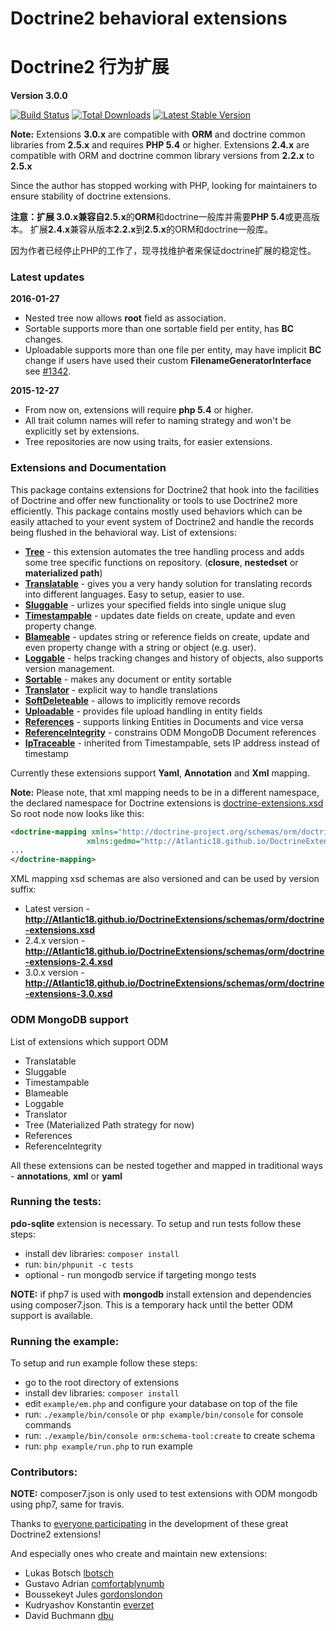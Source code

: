 # Doctrine2 behavioral extensions

# Doctrine2 行为扩展

**Version 3.0.0**

[![Build Status](https://secure.travis-ci.org/Atlantic18/DoctrineExtensions.png?branch=master)](http://travis-ci.org/Atlantic18/DoctrineExtensions)
[![Total Downloads](https://poser.pugx.org/gedmo/doctrine-extensions/downloads.png)](https://packagist.org/packages/gedmo/doctrine-extensions)
[![Latest Stable Version](https://poser.pugx.org/gedmo/doctrine-extensions/v/stable.png)](https://packagist.org/packages/gedmo/doctrine-extensions)

**Note:** Extensions **3.0.x** are compatible with **ORM** and doctrine common libraries from **2.5.x** and requires **PHP 5.4** or higher.
Extensions **2.4.x** are compatible with ORM and doctrine common library versions from **2.2.x** to **2.5.x**

Since the author has stopped working with PHP, looking for maintainers to ensure stability of doctrine extensions.

**注意：**扩展 **3.0.x**兼容自**2.5.x**的**ORM**和doctrine一般库并需要**PHP 5.4**或更高版本。
扩展**2.4.x**兼容从版本**2.2.x**到**2.5.x**的ORM和doctrine一般库。

因为作者已经停止PHP的工作了，现寻找维护者来保证doctrine扩展的稳定性。

### Latest updates

**2016-01-27**

- Nested tree now allows **root** field as association.
- Sortable supports more than one sortable field per entity, has **BC** changes.
- Uploadable supports more than one file per entity, may have implicit **BC** change if users have used their custom **FilenameGeneratorInterface** see [#1342](https://github.com/Atlantic18/DoctrineExtensions/pull/1342).

**2015-12-27**

- From now on, extensions will require **php 5.4** or higher.
- All trait column names will refer to naming strategy and won't be explicitly set by extensions.
- Tree repositories are now using traits, for easier extensions.

### Extensions and Documentation

This package contains extensions for Doctrine2 that hook into the facilities of Doctrine and
offer new functionality or tools to use Doctrine2 more efficiently. This package contains mostly
used behaviors which can be easily attached to your event system of Doctrine2 and handle the
records being flushed in the behavioral way. List of extensions:

- [**Tree**](/doc/tree.md) - this extension automates the tree handling process and adds some tree specific functions on repository.
  (**closure**, **nestedset** or **materialized path**)
- [**Translatable**](/doc/translatable.md) - gives you a very handy solution for translating records into different languages. Easy to setup, easier to use.
- [**Sluggable**](/doc/sluggable.md) - urlizes your specified fields into single unique slug
- [**Timestampable**](/doc/timestampable.md) - updates date fields on create, update and even property change.
- [**Blameable**](/doc/blameable.md) - updates string or reference fields on create, update and even property change with a string or object (e.g. user).
- [**Loggable**](/doc/loggable.md) - helps tracking changes and history of objects, also supports version management.
- [**Sortable**](/doc/sortable.md) - makes any document or entity sortable
- [**Translator**](/doc/translatable.md) - explicit way to handle translations
- [**SoftDeleteable**](/doc/softdeleteable.md) - allows to implicitly remove records
- [**Uploadable**](/doc/uploadable.md) - provides file upload handling in entity fields
- [**References**](/doc/references.md) - supports linking Entities in Documents and vice versa
- [**ReferenceIntegrity**](/doc/reference_integrity.md) - constrains ODM MongoDB Document references
- [**IpTraceable**](/doc/ip_traceable.md) - inherited from Timestampable, sets IP address instead of timestamp

Currently these extensions support **Yaml**, **Annotation**  and **Xml** mapping.

**Note:** Please note, that xml mapping needs to be in a different namespace, the declared namespace for
Doctrine extensions is [doctrine-extensions.xsd](http://atlantic18.github.io/DoctrineExtensions/schemas/orm/doctrine-extensions.xsd)
So root node now looks like this:

```xml
<doctrine-mapping xmlns="http://doctrine-project.org/schemas/orm/doctrine-extensions.xsd"
                 xmlns:gedmo="http://Atlantic18.github.io/DoctrineExtensions/schemas/orm/doctrine-extensions.xsd">
...
</doctrine-mapping>
```

XML mapping xsd schemas are also versioned and can be used by version suffix:

- Latest version - **http://Atlantic18.github.io/DoctrineExtensions/schemas/orm/doctrine-extensions.xsd**
- 2.4.x version - **http://Atlantic18.github.io/DoctrineExtensions/schemas/orm/doctrine-extensions-2.4.xsd**
- 3.0.x version - **http://Atlantic18.github.io/DoctrineExtensions/schemas/orm/doctrine-extensions-3.0.xsd**

### ODM MongoDB support

List of extensions which support ODM

- Translatable
- Sluggable
- Timestampable
- Blameable
- Loggable
- Translator
- Tree (Materialized Path strategy for now)
- References
- ReferenceIntegrity

All these extensions can be nested together and mapped in traditional ways - **annotations**,
**xml** or **yaml**

### Running the tests:

**pdo-sqlite** extension is necessary.
To setup and run tests follow these steps:

- install dev libraries: `composer install`
- run: `bin/phpunit -c tests`
- optional - run mongodb service if targeting mongo tests

**NOTE:** if php7 is used with **mongodb** install extension and dependencies using composer7.json.
This is a temporary hack until the better ODM support is available.

### Running the example:

To setup and run example follow these steps:

- go to the root directory of extensions
- install dev libraries: `composer install`
- edit `example/em.php` and configure your database on top of the file
- run: `./example/bin/console` or `php example/bin/console` for console commands
- run: `./example/bin/console orm:schema-tool:create` to create schema
- run: `php example/run.php` to run example

### Contributors:

**NOTE:** composer7.json is only used to test extensions with ODM mongodb using php7, same for travis.

Thanks to [everyone participating](http://github.com/l3pp4rd/DoctrineExtensions/contributors) in
the development of these great Doctrine2 extensions!

And especially ones who create and maintain new extensions:

- Lukas Botsch [lbotsch](http://github.com/lbotsch)
- Gustavo Adrian [comfortablynumb](http://github.com/comfortablynumb)
- Boussekeyt Jules [gordonslondon](http://github.com/gordonslondon)
- Kudryashov Konstantin [everzet](http://github.com/everzet)
- David Buchmann [dbu](https://github.com/dbu)

